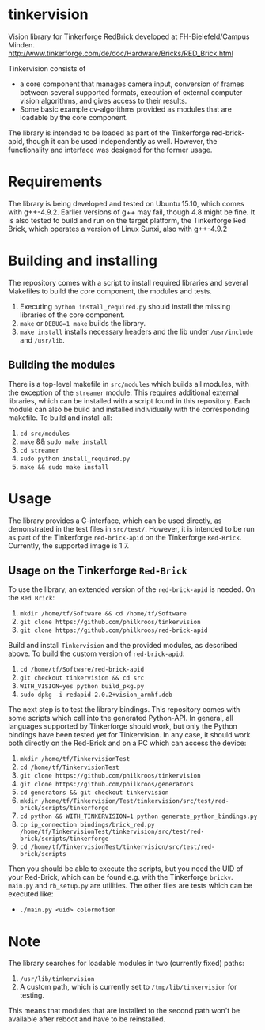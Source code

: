 tinkervision
============

Vision library for Tinkerforge RedBrick developed at FH-Bielefeld/Campus Minden.
http://www.tinkerforge.com/de/doc/Hardware/Bricks/RED_Brick.html

Tinkervision consists of
- a core component that manages camera input, conversion of
  frames between several supported formats, execution of external computer vision
  algorithms, and gives access to their results.
- Some basic example cv-algorithms provided as modules that are loadable by the core
  component.

The library is intended to be loaded as part of the Tinkerforge red-brick-apid,
though it can be used independently as well. However, the functionality and interface
was designed for the former usage.

# Requirements
The library is being developed and tested on Ubuntu 15.10, which comes with
g++-4.9.2. Earlier versions of g++ may fail, though 4.8 might be fine.
It is also tested to build and run on the target platform, the Tinkerforge Red Brick,
which operates a version of Linux Sunxi, also with g++-4.9.2

# Building and installing
The repository comes with a script to install required libraries and several
Makefiles to build the core component, the modules and tests.

1. Executing `python install_required.py` should install the missing libraries of the
   core component.
2. `make` or `DEBUG=1 make` builds the library.
3. `make install` installs necessary headers and the lib under `/usr/include`
   and `/usr/lib`.

## Building the modules
There is a top-level makefile in `src/modules` which builds all modules, with the
exception of the `streamer` module.  This requires additional external libraries,
which can be installed with a script found in this repository.
Each module can also be build and installed individually with the
corresponding makefile. To build and install all:

1. `cd src/modules`
2. `make` && `sudo make install`
3. `cd streamer`
4. `sudo python install_required.py`
5. `make && sudo make install`

# Usage
The library provides a C-interface, which can be used directly, as demonstrated in
the test files in `src/test/`. However, it is intended to be run as part
of the Tinkerforge `red-brick-apid` on the Tinkerforge `Red-Brick`.  Currently, the
supported image is 1.7.

## Usage on the Tinkerforge `Red-Brick`
To use the library, an extended version of the `red-brick-apid` is needed. On the
`Red Brick`:

1. `mkdir /home/tf/Software && cd /home/tf/Software`
2. `git clone https://github.com/philkroos/tinkervision`
3. `git clone https://github.com/philkroos/red-brick-apid`

Build and install `Tinkervision` and the provided modules, as described above. To
build the custom version of `red-brick-apid`:

1. `cd /home/tf/Software/red-brick-apid`
2. `git checkout tinkervision && cd src`
3. `WITH_VISION=yes python build_pkg.py`
4. `sudo dpkg -i redapid-2.0.2+vision_armhf.deb`

The next step is to test the library bindings. This repository comes with some
scripts which call into the generated Python-API. In general, all languages
supported by Tinkerforge should work, but only the Python bindings have been
tested yet for Tinkervision. In any case, it should work both directly on the
Red-Brick and on a PC which can access the device:

1. `mkdir /home/tf/TinkervisionTest`
2. `cd /home/tf/TinkervisionTest`
3. `git clone https://github.com/philkroos/tinkervision`
4. `git clone https://github.com/philkroos/generators`
5. `cd generators && git checkout tinkervision`
6. `mkdir /home/tf/Tinkervision/Test/tinkervision/src/test/red-brick/scripts/tinkerforge`
7. `cd python && WITH_TINKERVISION=1 python generate_python_bindings.py`
8. `cp ip_connection bindings/brick_red.py /home/tf/TinkervisionTest/tinkervision/src/test/red-brick/scripts/tinkerforge`
9. `cd /home/tf/TinkervisionTest/tinkervision/src/test/red-brick/scripts`

Then you should be able to execute the scripts, but you need the UID of your
Red-Brick, which can be found e.g. with the Tinkerforge `brickv`. `main.py` and
`rb_setup.py` are utilities. The other files are tests which can be executed like:

- `./main.py <uid> colormotion`

# Note
The library searches for loadable modules in two (currently fixed) paths:
1. `/usr/lib/tinkervision`
2. A custom path, which is currently set to `/tmp/lib/tinkervision` for testing.

This means that modules that are installed to the second path won't be available
after reboot and have to be reinstalled.
